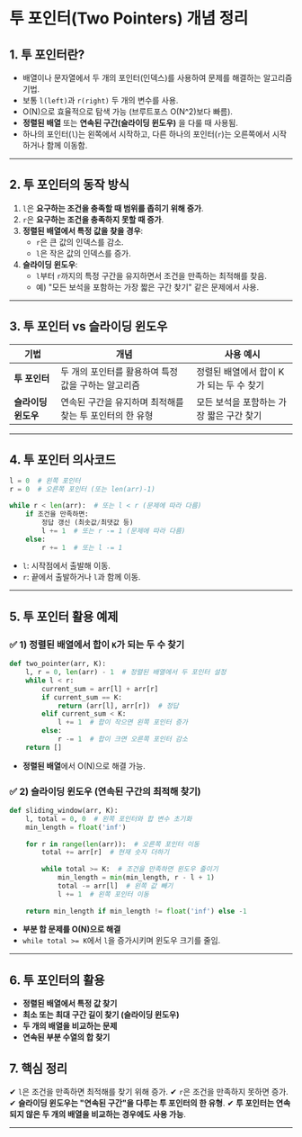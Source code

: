 # 투 포인터(Two Pointers) 개념 정리

## 1. 투 포인터란?
- 배열이나 문자열에서 두 개의 포인터(인덱스)를 사용하여 문제를 해결하는 알고리즘 기법.
- 보통 `l(left)`과 `r(right)` 두 개의 변수를 사용.
- O(N)으로 효율적으로 탐색 가능 (브루트포스 O(N^2)보다 빠름).
- **정렬된 배열** 또는 **연속된 구간(슬라이딩 윈도우)** 을 다룰 때 사용됨.
- 하나의 포인터(`l`)는 왼쪽에서 시작하고, 다른 하나의 포인터(`r`)는 오른쪽에서 시작하거나 함께 이동함.

---

## 2. 투 포인터의 동작 방식
1. `l`은 **요구하는 조건을 충족할 때 범위를 좁히기 위해 증가**.
2. `r`은 **요구하는 조건을 충족하지 못할 때 증가**.
3. **정렬된 배열에서 특정 값을 찾을 경우**:
   - `r`은 큰 값의 인덱스를 감소.
   - `l`은 작은 값의 인덱스를 증가.
4. **슬라이딩 윈도우**:
   - `l`부터 `r`까지의 특정 구간을 유지하면서 조건을 만족하는 최적해를 찾음.
   - 예) "모든 보석을 포함하는 가장 짧은 구간 찾기" 같은 문제에서 사용.

---

## 3. 투 포인터 vs 슬라이딩 윈도우
| 기법 | 개념 | 사용 예시 |
|------|------|----------|
| **투 포인터** | 두 개의 포인터를 활용하여 특정 값을 구하는 알고리즘 | 정렬된 배열에서 합이 K가 되는 두 수 찾기 |
| **슬라이딩 윈도우** | 연속된 구간을 유지하며 최적해를 찾는 투 포인터의 한 유형 | 모든 보석을 포함하는 가장 짧은 구간 찾기 |

---

## 4. 투 포인터 의사코드
```python
l = 0  # 왼쪽 포인터
r = 0  # 오른쪽 포인터 (또는 len(arr)-1)

while r < len(arr):  # 또는 l < r (문제에 따라 다름)
    if 조건을 만족하면:
        정답 갱신 (최솟값/최댓값 등)
        l += 1  # 또는 r -= 1 (문제에 따라 다름)
    else:
        r += 1  # 또는 l -= 1
```
- `l`: 시작점에서 출발해 이동.
- `r`: 끝에서 출발하거나 `l`과 함께 이동.

---

## 5. 투 포인터 활용 예제

### ✅ 1) 정렬된 배열에서 합이 `K`가 되는 두 수 찾기
```python
def two_pointer(arr, K):
    l, r = 0, len(arr) - 1  # 정렬된 배열에서 두 포인터 설정
    while l < r:
        current_sum = arr[l] + arr[r]
        if current_sum == K:
            return (arr[l], arr[r])  # 정답
        elif current_sum < K:
            l += 1  # 합이 작으면 왼쪽 포인터 증가
        else:
            r -= 1  # 합이 크면 오른쪽 포인터 감소
    return []
```
- **정렬된 배열**에서 O(N)으로 해결 가능.
    
### ✅ 2) 슬라이딩 윈도우 (연속된 구간의 최적해 찾기)
```python
def sliding_window(arr, K):
    l, total = 0, 0  # 왼쪽 포인터와 합 변수 초기화
    min_length = float('inf')
    
    for r in range(len(arr)):  # 오른쪽 포인터 이동
        total += arr[r]  # 현재 숫자 더하기
        
        while total >= K:  # 조건을 만족하면 윈도우 줄이기
            min_length = min(min_length, r - l + 1)
            total -= arr[l]  # 왼쪽 값 빼기
            l += 1  # 왼쪽 포인터 이동
            
    return min_length if min_length != float('inf') else -1
```
- **부분 합 문제를 O(N)으로 해결**
- `while total >= K`에서 `l`을 증가시키며 윈도우 크기를 줄임.

---

## 6. 투 포인터의 활용
- **정렬된 배열에서 특정 값 찾기**
- **최소 또는 최대 구간 길이 찾기 (슬라이딩 윈도우)**
- **두 개의 배열을 비교하는 문제**
- **연속된 부분 수열의 합 찾기**

## 7. 핵심 정리
✔ `l`은 조건을 만족하면 최적해를 찾기 위해 증가.
✔ `r`은 조건을 만족하지 못하면 증가.
✔ **슬라이딩 윈도우는 "연속된 구간"을 다루는 투 포인터의 한 유형**.
✔ **투 포인터는 연속되지 않은 두 개의 배열을 비교하는 경우에도 사용 가능**.

---
